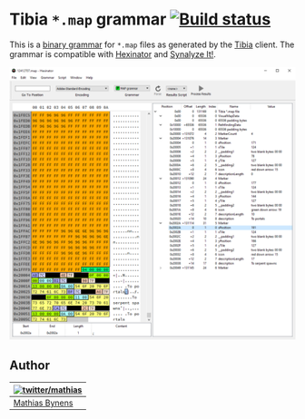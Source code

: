 # Tibia `*.map` grammar [![Build status](https://travis-ci.org/tibiamaps/tibia-map-grammar.svg)](https://travis-ci.org/tibiamaps/tibia-map-grammar)

This is a [binary grammar](https://www.synalysis.net/formats.xml) for `*.map` files as generated by the [Tibia](https://secure.tibia.com/news/?subtopic=latestnews) client. The grammar is compatible with [Hexinator](https://hexinator.com/) and [Synalyze It!](https://www.synalysis.net/).

![](screenshot.png)

## Author

| [![twitter/mathias](https://gravatar.com/avatar/24e08a9ea84deb17ae121074d0f17125?s=70)](https://twitter.com/mathias "Follow @mathias on Twitter") |
|---|
| [Mathias Bynens](https://mathiasbynens.be/) |
